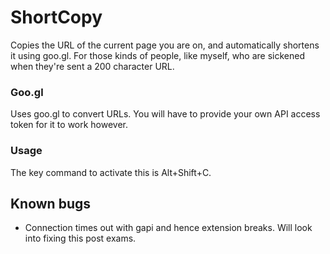 # ShortCopy
Copies the URL of the current page you are on, and automatically shortens it using goo.gl.
For those kinds of people, like myself, who are sickened when they're sent a 200 character URL.

### Goo.gl
Uses goo.gl to convert URLs. You will have to provide your own API access token for it to work however.

### Usage
The key command to activate this is Alt+Shift+C.

## Known bugs
* Connection times out with gapi and hence extension breaks. Will look into fixing this post exams.
